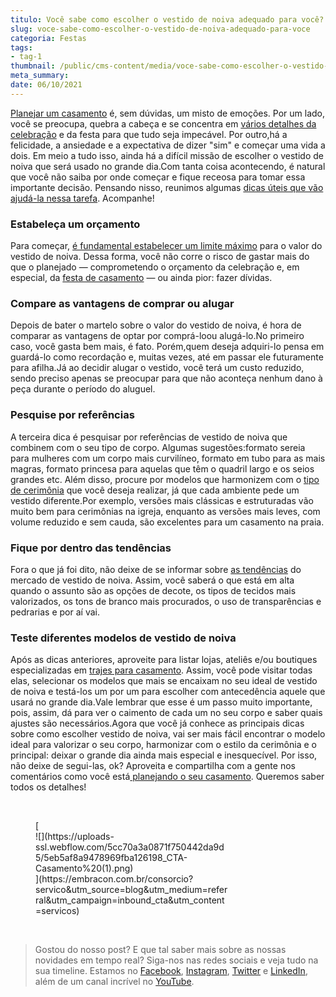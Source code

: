 ```yaml
---
titulo: Você sabe como escolher o vestido de noiva adequado para você?
slug: voce-sabe-como-escolher-o-vestido-de-noiva-adequado-para-voce
categoria: Festas
tags:
- tag-1
thumbnail: /public/cms-content/media/voce-sabe-como-escolher-o-vestido-de-noiva-adequado-para-voce.jpg
meta_summary: 
date: 06/10/2021
---
```

[Planejar um casamento](https://www.embracon.com.br/blog/conheca-as-principais-tendencias-em-decoracao-de-casamento) é, sem dúvidas, um misto de emoções. Por um lado, você se preocupa, quebra a cabeça e se concentra em [vários detalhes da celebração](https://www.embracon.com.br/blog/fornecedores-para-casamentos-escolha-bem-e-negocie-os-precos) e da festa para que tudo seja impecável. Por outro,há a felicidade, a ansiedade e a expectativa de dizer "sim" e começar uma vida a dois. Em meio a tudo isso, ainda há a difícil missão de escolher o vestido de noiva que será usado no grande dia.Com tanta coisa acontecendo, é natural que você não saiba por onde começar e fique receosa para tomar essa importante decisão. Pensando nisso, reunimos algumas [dicas úteis que vão ajudá-la nessa tarefa](https://www.embracon.com.br/blog/dia-de-festa-5-coisas-que-nao-podem-faltar-no-seu-casamento). Acompanhe!

### Estabeleça um orçamento

Para começar, [é fundamental estabelecer um limite máximo](https://www.embracon.com.br/blog/consorcio-de-casamento-saiba-como-funciona) para o valor do vestido de noiva. Dessa forma, você não corre o risco de gastar mais do que o planejado — comprometendo o orçamento da celebração e, em especial, da [festa de casamento](https://www.embracon.com.br/blog/festa-de-casamento-grande-ou-pequena-como-escolher) — ou ainda pior: fazer dívidas.

### Compare as vantagens de comprar ou alugar

Depois de bater o martelo sobre o valor do vestido de noiva, é hora de comparar as vantagens de optar por comprá-loou alugá-lo.No primeiro caso, você gasta bem mais, é fato. Porém,quem deseja adquiri-lo pensa em guardá-lo como recordação e, muitas vezes, até em passar ele futuramente para afilha.Já ao decidir alugar o vestido, você terá um custo reduzido, sendo preciso apenas se preocupar para que não aconteça nenhum dano à peça durante o período do aluguel.

### Pesquise por referências

A terceira dica é pesquisar por referências de vestido de noiva que combinem com o seu tipo de corpo. Algumas sugestões:formato sereia para mulheres com um corpo mais curvilíneo, formato em tubo para as mais magras, formato princesa para aquelas que têm o quadril largo e os seios grandes etc. Além disso, procure por modelos que harmonizem com o [tipo de cerimônia](https://www.embracon.com.br/blog/cerimonial-de-casamento-vale-a-pena-contratar) que você deseja realizar, já que cada ambiente pede um vestido diferente.Por exemplo, versões mais clássicas e estruturadas vão muito bem para cerimônias na igreja, enquanto as versões mais leves, com volume reduzido e sem cauda, são excelentes para um casamento na praia.

### Fique por dentro das tendências

Fora o que já foi dito, não deixe de se informar sobre [as tendências](https://www.embracon.com.br/blog/6-tendencias-de-casamento-que-voce-precisa-conhecer) do mercado de vestido de noiva. Assim, você saberá o que está em alta quando o assunto são as opções de decote, os tipos de tecidos mais valorizados, os tons de branco mais procurados, o uso de transparências e pedrarias e por aí vai.

### Teste diferentes modelos de vestido de noiva

Após as dicas anteriores, aproveite para listar lojas, ateliês e/ou boutiques especializadas em [trajes para casamento](https://www.embracon.com.br/blog/confira-as-4-festas-de-casamento-de-famosos). Assim, você pode visitar todas elas, selecionar os modelos que mais se encaixam no seu ideal de vestido de noiva e testá-los um por um para escolher com antecedência aquele que usará no grande dia.Vale lembrar que esse é um passo muito importante, pois, assim, dá para ver o caimento de cada um no seu corpo e saber quais ajustes são necessários.Agora que você já conhece as principais dicas sobre como escolher vestido de noiva, vai ser mais fácil encontrar o modelo ideal para valorizar o seu corpo, harmonizar com o estilo da cerimônia e o principal: deixar o grande dia ainda mais especial e inesquecível. Por isso, não deixe de segui-las, ok? Aproveita e compartilha com a gente nos comentários como você está[ planejando o seu casamento](https://www.embracon.com.br/blog/saiba-quais-sao-os-primeiros-passos-para-planejar-um-casamento). Queremos saber todos os detalhes!

‍

<figure class="w-richtext-figure-type-image w-richtext-align-center" style="max-width:310px">[<div>![](https://uploads-ssl.webflow.com/5cc70a3a0871f750442da9d5/5eb5af8a9478969fba126198_CTA-Casamento%20(1).png)</div>](https://embracon.com.br/consorcio?servico&utm_source=blog&utm_medium=referral&utm_campaign=inbound_cta&utm_content=servicos)</figure>‍

> Gostou do nosso post? E que tal saber mais sobre as nossas novidades em tempo real? Siga-nos nas redes sociais e veja tudo na sua timeline. Estamos no [Facebook](https://www.facebook.com/embracon/), [Instagram](https://www.instagram.com/embraconoficial/), [Twitter](https://twitter.com/embracon) e [LinkedIn](https://www.linkedin.com/company/1018875/), além de um canal incrível no [YouTube](https://www.youtube.com/channel/UCL-Y0mv9zc73Iek48NLUBzQ).
